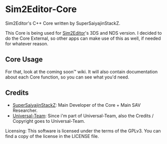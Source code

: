 # Sim2Editor-Core
Sim2Editor's C++ Core written by SuperSaiyajinStackZ.

This Core is being used for [Sim2Editor](https://github.com/Universal-Team/Sim2Editor)'s 3DS and NDS version. I decided to do the Core External, so other apps can make use of this as well, if needed for whatever reason.

## Core Usage
For that, look at the coming soon:tm: wiki. It will also contain documentation about each Core function, so you can see what you'd need.

## Credits
- [SuperSaiyajinStackZ](https://github.com/SuperSaiyajinStackZ): Main Developer of the Core + Main SAV Researcher.
- [Universal-Team](https://github.com/Universal-Team): Since i'm part of Universal-Team, also the Credits / Copyright goes to Universal-Team.


Licensing:
This software is licensed under the terms of the GPLv3. You can find a copy of the license in the LICENSE file.